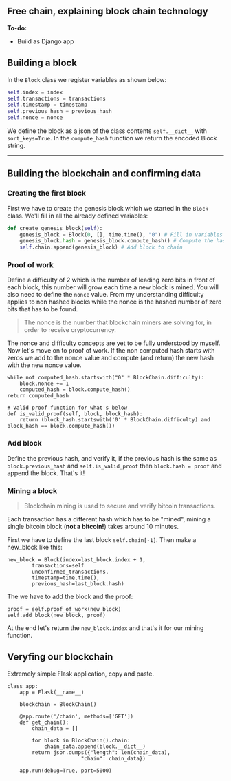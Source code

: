 ## Free chain, explaining block chain technology
**To-do:**
- Build as Django app

## Building a block

In the `Block` class we register variables as shown below:

```python
self.index = index
self.transactions = transactions
self.timestamp = timestamp
self.previous_hash = previous_hash
self.nonce = nonce
```

We define the block as a json of the class contents `self.__dict__` with `sort_keys=True`. In the `compute_hash` function we return the encoded Block string.

---
## Building the blockchain and confirming data

### Creating the first block
First we have to create the genesis block which we started in the `Block` class. We'll fill in all the already defined variables:

```python
def create_genesis_block(self):
    genesis_block = Block(0, [], time.time(), "0") # Fill in variables
    genesis_block.hash = genesis_block.compute_hash() # Compute the hash
    self.chain.append(genesis_block) # Add block to chain
```

### Proof of work

Define a difficulty of 2 which is the number of leading zero bits in front of each block, this number will grow each time a new block is mined. You will also need to define the `nonce` value. From my understanding difficulty applies to non hashed blocks while the nonce is the hashed number of zero bits that has to be found. 

> The nonce is the number that blockchain miners are solving for, in order to receive cryptocurrency.

The nonce and difficulty concepts are yet to be fully understood by myself. Now let's move on to proof of work. If the non computed hash starts with zeros we add to the nonce value and compute (and return) the new hash with the new nonce value.

```python3
while not computed_hash.startswith("0" * BlockChain.difficulty): 
    block.nonce += 1 
    computed_hash = block.compute_hash()
return computed_hash
```

```python3
# Valid proof function for what's below
def is_valid_proof(self, block, block_hash):
    return (block_hash.startswith('0' * BlockChain.difficulty) and block_hash == block.compute_hash())
```
### Add block
Define the previous hash, and verify it, if the previous hash is the same as `block.previous_hash` and `self.is_valid_proof` then `block.hash = proof` and append the block. That's it!

### Mining a block

> Blockchain mining is used to secure and verify bitcoin transactions.

Each transaction has a different hash which has to be "mined", mining a single bitcoin block (**not a bitcoin!**) takes around 10 minutes.

First we have to define the last block `self.chain[-1]`. Then make a new_block like this:

```python3
new_block = Block(index=last_block.index + 1,
        transactions=self
        unconfirmed_transactions,
        timestamp=time.time(),
        previous_hash=last_block.hash)
```

The we have to add the block and the proof:
```python3
proof = self.proof_of_work(new_block)
self.add_block(new_block, proof)
```
At the end let's return the `new_block.index` and that's it for our mining function.

## Veryfing our blockchain
Extremely simple Flask application, copy and paste.
```python3
class app:
    app = Flask(__name__)

    blockchain = BlockChain()

    @app.route('/chain', methods=['GET'])
    def get_chain():
        chain_data = []
            
        for block in BlockChain().chain:
            chain_data.append(block.__dict__)
        return json.dumps({"length": len(chain_data),
                        "chain": chain_data})

    app.run(debug=True, port=5000)

```
